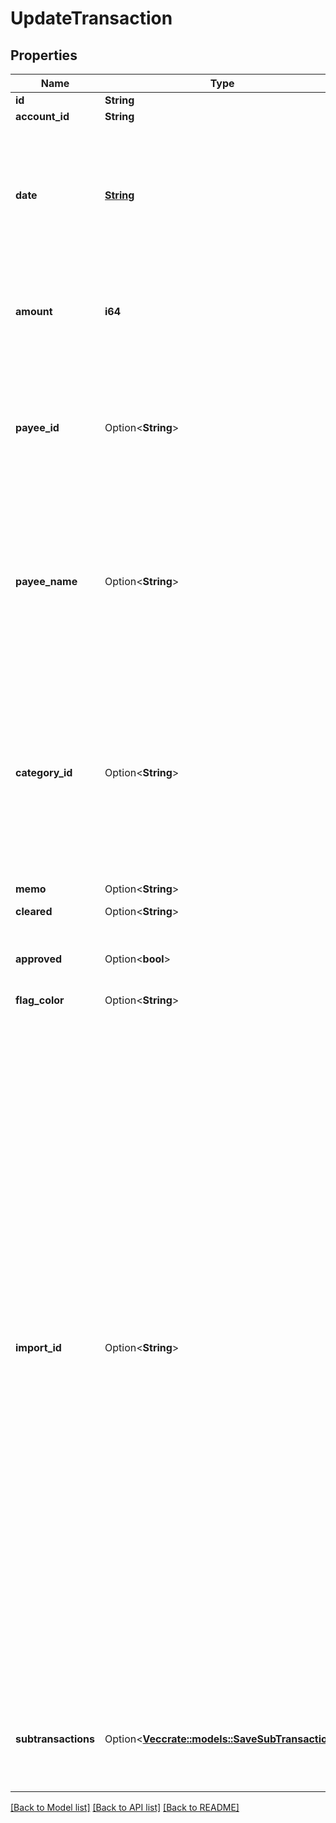 # UpdateTransaction

## Properties

Name | Type | Description | Notes
------------ | ------------- | ------------- | -------------
**id** | **String** |  | 
**account_id** | **String** |  | 
**date** | [**String**](string.md) | The transaction date in ISO format (e.g. 2016-12-01).  Future dates (scheduled transactions) are not permitted.  Split transaction dates cannot be changed and if a different date is supplied it will be ignored. | 
**amount** | **i64** | The transaction amount in milliunits format.  Split transaction amounts cannot be changed and if a different amount is supplied it will be ignored. | 
**payee_id** | Option<**String**> | The payee for the transaction.  To create a transfer between two accounts, use the account transfer payee pointing to the target account.  Account transfer payees are specified as `tranfer_payee_id` on the account resource. | [optional]
**payee_name** | Option<**String**> | The payee name.  If a `payee_name` value is provided and `payee_id` has a null value, the `payee_name` value will be used to resolve the payee by either (1) a matching payee rename rule (only if `import_id` is also specified) or (2) a payee with the same name or (3) creation of a new payee. | [optional]
**category_id** | Option<**String**> | The category for the transaction.  To configure a split transaction, you can specify null for `category_id` and provide a `subtransactions` array as part of the transaction object.  If an existing transaction is a split, the `category_id` cannot be changed.  Credit Card Payment categories are not permitted and will be ignored if supplied. | [optional]
**memo** | Option<**String**> |  | [optional]
**cleared** | Option<**String**> | The cleared status of the transaction | [optional]
**approved** | Option<**bool**> | Whether or not the transaction is approved.  If not supplied, transaction will be unapproved by default. | [optional]
**flag_color** | Option<**String**> | The transaction flag | [optional]
**import_id** | Option<**String**> | If specified, the new transaction will be assigned this `import_id` and considered \"imported\".  We will also attempt to match this imported transaction to an existing \"user-entered\" transation on the same account, with the same amount, and with a date +/-10 days from the imported transaction date.<br><br>Transactions imported through File Based Import or Direct Import (not through the API) are assigned an import_id in the format: 'YNAB:[milliunit_amount]:[iso_date]:[occurrence]'. For example, a transaction dated 2015-12-30 in the amount of -$294.23 USD would have an import_id of 'YNAB:-294230:2015-12-30:1'.  If a second transaction on the same account was imported and had the same date and same amount, its import_id would be 'YNAB:-294230:2015-12-30:2'.  Using a consistent format will prevent duplicates through Direct Import and File Based Import.<br><br>If import_id is omitted or specified as null, the transaction will be treated as a \"user-entered\" transaction. As such, it will be eligible to be matched against transactions later being imported (via DI, FBI, or API). | [optional]
**subtransactions** | Option<[**Vec<crate::models::SaveSubTransaction>**](SaveSubTransaction.md)> | An array of subtransactions to configure a transaction as a split.  Updating `subtransactions` on an existing split transaction is not supported. | [optional]

[[Back to Model list]](../README.md#documentation-for-models) [[Back to API list]](../README.md#documentation-for-api-endpoints) [[Back to README]](../README.md)


